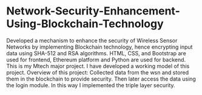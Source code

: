 # Network-Security-Enhancement-Using-Blockchain-Technology
Developed a mechanism to enhance the security of Wireless Sensor Networks by implementing Blockchain technology, hence encrypting input data using SHA-512 and RSA algorithms. HTML, CSS, and Bootstrap are used for frontend, Ethereum platform and Python are used for backend.
This is my Mtech major project. I have developed a working model of this project.
Overview of this project: 
Collected data from the wsn and stored them in the blockchain to provide security. Then later access the data using the login module. In this way I implemented the triple layer security.

